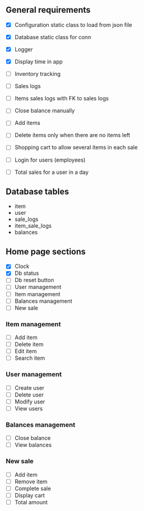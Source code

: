 ## General requirements
- [x] Configuration static class to load from json file
- [x] Database static class for conn
- [x] Logger
- [x] Display time in app
- [ ] Inventory tracking
- [ ] Sales logs
- [ ] Items sales logs with FK to sales logs
- [ ] Close balance manually
- [ ] Add items
- [ ] Delete items only when there are no items left
- [ ] Shopping cart to allow several items in each sale
- [ ] Login for users (employees)
- [ ] Total sales for a user in a day


## Database tables
- item
- user
- sale_logs
- item_sale_logs
- balances


## Home page sections
- [x] Clock
- [x] Db status
- [ ] Db reset button
- [ ] User management
- [ ] Item management
- [ ] Balances management
- [ ] New sale

### Item management
- [ ] Add item
- [ ] Delete item
- [ ] Edit item
- [ ] Search item

### User management
- [ ] Create user
- [ ] Delete user
- [ ] Modify user
- [ ] View users

### Balances management
- [ ] Close balance
- [ ] View balances

### New sale
- [ ] Add item
- [ ] Remove item
- [ ] Complete sale
- [ ] Display cart
- [ ] Total amount
